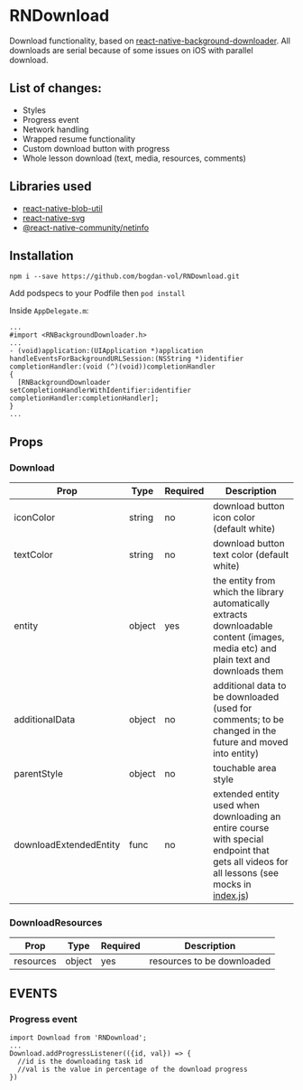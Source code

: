 # RNDownload
Download functionality, based on [react-native-background-downloader](https://github.com/railroadmedia/react-native-background-downloader.git#2.3.4.1). All downloads are serial because of some issues on iOS with parallel download.
## List of changes:
* Styles
* Progress event
* Network handling
* Wrapped resume functionality
* Custom download button with progress
* Whole lesson download (text, media, resources, comments)
## Libraries used
* [react-native-blob-util](https://github.com/RonRadtke/react-native-blob-util)
* [react-native-svg](https://github.com/react-native-community/react-native-svg)
* [@react-native-community/netinfo](https://github.com/react-native-community/react-native-netinfo)
## Installation
```
npm i --save https://github.com/bogdan-vol/RNDownload.git
```
Add podspecs to your Podfile then ```pod install```

Inside ```AppDelegate.m```:
```
...
#import <RNBackgroundDownloader.h>
...
- (void)application:(UIApplication *)application handleEventsForBackgroundURLSession:(NSString *)identifier completionHandler:(void (^)(void))completionHandler
{
  [RNBackgroundDownloader setCompletionHandlerWithIdentifier:identifier completionHandler:completionHandler];
}
...
```
## Props
### Download
Prop | Type | Required | Description
-----|------|----------|------------
iconColor | string | no | download button icon color (default white)
textColor | string | no | download button text color (default white)
entity | object | yes | the entity from which the library automatically extracts downloadable content (images, media etc) and plain text and downloads them
additionalData | object | no | additional data to be downloaded (used for comments; to be changed in the future and moved into entity)
parentStyle | object | no | touchable area style
downloadExtendedEntity | func | no | extended entity used when downloading an entire course with special endpoint that gets all videos for all lessons (see mocks in [index.js](https://github.com/bogdan-vol/RNDownload/blob/master/index.js))

### DownloadResources
Prop | Type | Required | Description
-----|------|----------|------------
resources | object | yes | resources to be downloaded
## EVENTS
### Progress event
```
import Download from 'RNDownload';
...
Download.addProgressListener(({id, val}) => {
  //id is the downloading task id
  //val is the value in percentage of the download progress
})
```

